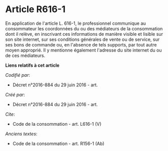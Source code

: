 # Article R616-1

En application de l'article L. 616-1, le professionnel communique au consommateur les coordonnées du ou des médiateurs de la
consommation dont il relève, en inscrivant ces informations de manière visible et lisible sur son site internet, sur ses
conditions générales de vente ou de service, sur ses bons de commande ou, en l'absence de tels supports, par tout autre moyen
approprié. Il y mentionne également l'adresse du site internet du ou de ces médiateurs.

**Liens relatifs à cet article**

_Codifié par_:

  - Décret n°2016-884 du 29 juin 2016 - art.

_Créé par_:

  - Décret n°2016-884 du 29 juin 2016 - art.

_Cite_:

  - Code de la consommation - art. L616-1 (V)

_Anciens textes_:

  - Code de la consommation - art. R156-1 (Ab)
